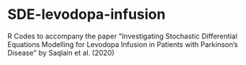 # SDE-levodopa-infusion
R Codes to accompany the paper "Investigating Stochastic Differential Equations Modelling for Levodopa Infusion in Patients with Parkinson’s Disease" by Saqlain et al. (2020)
